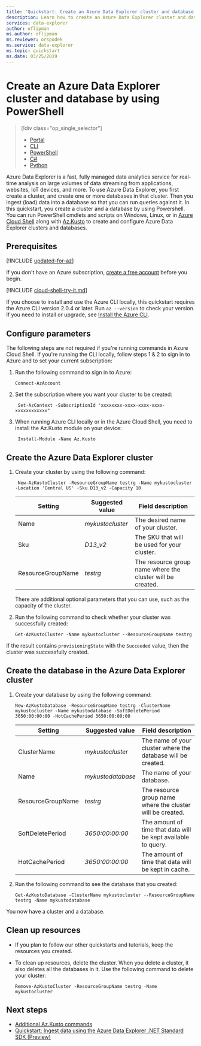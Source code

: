 ```yaml
---
title: 'Quickstart: Create an Azure Data Explorer cluster and database by using PowerShell'
description: Learn how to create an Azure Data Explorer cluster and database by using PowerShell
services: data-explorer
author: oflipman
ms.author: oflipman
ms.reviewer: orspodek
ms.service: data-explorer
ms.topic: quickstart
ms.date: 03/25/2019
---
```



# Create an Azure Data Explorer cluster and database by using PowerShell

> [!div class="op_single_selector"]
> * [Portal](create-cluster-database-portal.md)
> * [CLI](create-cluster-database-cli.md)
> * [PowerShell](create-cluster-database-powershell.md)
> * [C#](create-cluster-database-csharp.md)
> * [Python](create-cluster-database-python.md)
>  

Azure Data Explorer is a fast, fully managed data analytics service for real-time analysis on large volumes of data streaming from applications, websites, IoT devices, and more. To use Azure Data Explorer, you first create a cluster, and create one or more databases in that cluster. Then you ingest (load) data into a database so that you can run queries against it. In this quickstart, you create a cluster and a database by using Powershell. You can run PowerShell cmdlets and scripts on Windows, Linux, or in [Azure Cloud Shell](https://docs.microsoft.com/azure/cloud-shell/overview) along with [Az.Kusto](https://docs.microsoft.com/powershell/module/az.kusto/?view=azps-1.4.0#kusto) to create and configure Azure Data Explorer clusters and databases.

## Prerequisites

[!INCLUDE [updated-for-az](../../includes/updated-for-az.md)]

If you don't have an Azure subscription, [create a free account](https://azure.microsoft.com/free/) before you begin.

[!INCLUDE [cloud-shell-try-it.md](../../includes/cloud-shell-try-it.md)]

If you choose to install and use the Azure CLI locally, this quickstart requires the Azure CLI version 2.0.4 or later. Run `az --version` to check your version. If you need to install or upgrade, see [Install the Azure CLI](https://docs.microsoft.com/en-us/cli/azure/install-azure-cli?view=azure-cli-latest).

## Configure parameters

The following steps are not required if you're running commands in Azure Cloud Shell. If you're running the CLI locally, follow steps 1 & 2 to sign in to Azure and to set your current subscription:

1. Run the following command to sign in to Azure:

    ```azurepowershell-interactive
    Connect-AzAccount
    ```

2. Set the subscription where you want your cluster to be created:

    ```azurepowershell-interactive
     Set-AzContext -SubscriptionId "xxxxxxxx-xxxx-xxxx-xxxx-xxxxxxxxxxxx"
    ```
3. When running Azure CLI locally or in the Azure Cloud Shell, you need to install the Az.Kusto module on your device:
	
	```azurepowershell-interactive
     Install-Module -Name Az.Kusto	
    ```

## Create the Azure Data Explorer cluster

1. Create your cluster by using the following command:

    ```azurepowershell-interactive
     New-AzKustoCluster -ResourceGroupName testrg -Name mykustocluster -Location 'Central US' -Sku D13_v2 -Capacity 10
    ```

   |**Setting** | **Suggested value** | **Field description**|
   |---|---|---|
   | Name | *mykustocluster* | The desired name of your cluster.|
   | Sku | *D13_v2* | The SKU that will be used for your cluster. |
   | ResourceGroupName | *testrg* | The resource group name where the cluster will be created. |

    There are additional optional parameters that you can use, such as the capacity of the cluster.

2. Run the following command to check whether your cluster was successfully created:

    ```azurepowershell-interactive
    Get-AzKustoCluster -Name mykustocluster --ResourceGroupName testrg
    ```

If the result contains `provisioningState` with the `Succeeded` value, then the cluster was successfully created.

## Create the database in the Azure Data Explorer cluster

1. Create your database by using the following command:

    ```azurepowershell-interactive
    New-AzKustoDatabase -ResourceGroupName testrg -ClusterName mykustocluster -Name mykustodatabase -SoftDeletePeriod 3650:00:00:00 -HotCachePeriod 3650:00:00:00
    ```

   |**Setting** | **Suggested value** | **Field description**|
   |---|---|---|
   | ClusterName | *mykustocluster* | The name of your cluster where the database will be created.|
   | Name | *mykustodatabase* | The name of your database.|
   | ResourceGroupName | *testrg* | The resource group name where the cluster will be created. |
   | SoftDeletePeriod | *3650:00:00:00* | The amount of time that data will be kept available to query. |
   | HotCachePeriod | *3650:00:00:00* | The amount of time that data will be kept in cache. |

2. Run the following command to see the database that you created:

    ```azurepowershell-interactive
    Get-AzKustoDatabase -ClusterName mykustocluster --ResourceGroupName testrg -Name mykustodatabase
    ```

You now have a cluster and a database.

## Clean up resources

* If you plan to follow our other quickstarts and tutorials, keep the resources you created.
* To clean up resources, delete the cluster. When you delete a cluster, it also deletes all the databases in it. Use the following command to delete your cluster:

    ```azurepowershell-interactive
    Remove-AzKustoCluster -ResourceGroupName testrg -Name mykustocluster
    ```

## Next steps

* [Additional Az.Kusto commands](https://docs.microsoft.com/powershell/module/az.kusto/?view=azps-1.4.0#kusto)
* [Quickstart: Ingest data using the Azure Data Explorer .NET Standard SDK (Preview)](net-standard-ingest-data.md)
